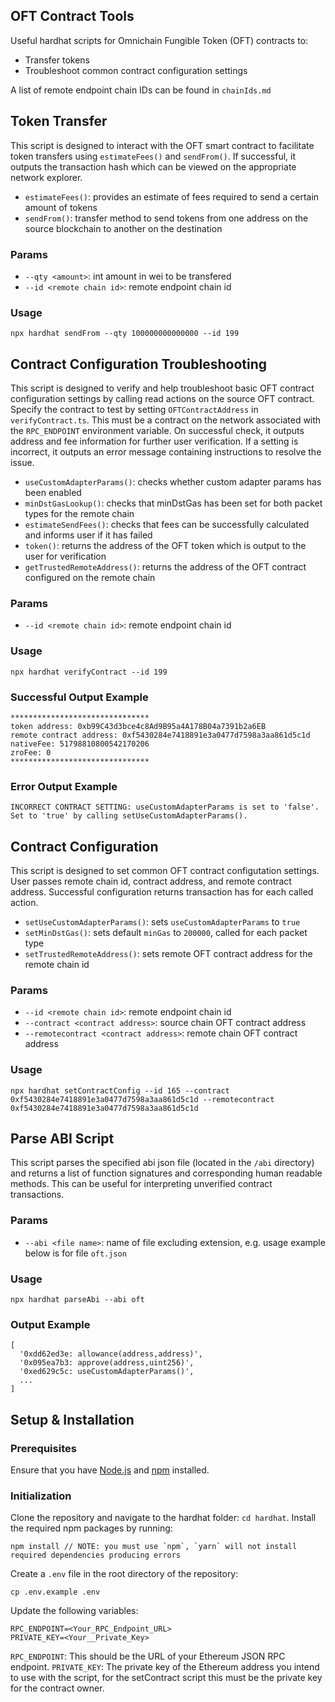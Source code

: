 ## OFT Contract Tools
Useful hardhat scripts for Omnichain Fungible Token (OFT) contracts to:
- Transfer tokens
- Troubleshoot common contract configuration settings

A list of remote endpoint chain IDs can be found in `chainIds.md`


## Token Transfer

This script is designed to interact with the OFT smart contract to facilitate token transfers using `estimateFees()` and `sendFrom()`. If successful, it outputs the transaction hash which can be viewed on the appropriate network explorer. 

- `estimateFees()`: provides an estimate of fees required to send a certain amount of tokens
- `sendFrom()`: transfer method to send tokens from one address on the source blockchain to another on the destination

### Params

- `--qty <amount>`: int amount in wei to be transfered
- `--id <remote chain id>`: remote endpoint chain id

### Usage

```
npx hardhat sendFrom --qty 100000000000000 --id 199
```


## Contract Configuration Troubleshooting 

This script is designed to verify and help troubleshoot basic OFT contract configuration settings by calling read actions on the source OFT contract. Specify the contract to test by setting `OFTContractAddress` in `verifyContract.ts`. This must be a contract on the network associated with the `RPC_ENDPOINT` environment variable. On successful check, it outputs address and fee information for further user verification. If a setting is incorrect, it outputs an error message containing instructions to resolve the issue.

- `useCustomAdapterParams()`: checks whether custom adapter params has been enabled
- `minDstGasLookup()`: checks that minDstGas has been set for both packet types for the remote chain
- `estimateSendFees()`: checks that fees can be successfully calculated and informs user if it has failed 
- `token()`: returns the address of the OFT token which is output to the user for verification
- `getTrustedRemoteAddress()`: returns the address of the OFT contract configured on the remote chain

### Params

- `--id <remote chain id>`: remote endpoint chain id

### Usage

```
npx hardhat verifyContract --id 199 
```

### Successful Output Example
``` 
*******************************
token address: 0xb99C43d3bce4c8Ad9B95a4A178B04a7391b2a6EB
remote contract address: 0xf5430284e7418891e3a0477d7598a3aa861d5c1d
nativeFee: 51798810800542170206
zroFee: 0
*******************************
```

### Error Output Example
```
INCORRECT CONTRACT SETTING: useCustomAdapterParams is set to 'false'. Set to 'true' by calling setUseCustomAdapterParams().
```


## Contract Configuration 

This script is designed to set common OFT contract configutation settings. User passes remote chain id, contract address, and remote contract address. Successful configuration returns transaction has for each called action.

- `setUseCustomAdapterParams()`: sets `useCustomAdapterParams` to `true`
- `setMinDstGas()`: sets default `minGas` to `200000`, called for each packet type
- `setTrustedRemoteAddress()`: sets remote OFT contract address for the remote chain id

### Params

- `--id <remote chain id>`: remote endpoint chain id
- `--contract <contract address>`: source chain OFT contract address
- `--remotecontract <contract address>`: remote chain OFT contract address

### Usage

```
npx hardhat setContractConfig --id 165 --contract 0xf5430284e7418891e3a0477d7598a3aa861d5c1d --remotecontract 0xf5430284e7418891e3a0477d7598a3aa861d5c1d
```


## Parse ABI Script

This script parses the specified abi json file (located in the `/abi` directory) and returns a list of function signatures and corresponding human readable methods. This can be useful for interpreting unverified contract transactions.

### Params

- `--abi <file name>`: name of file excluding extension, e.g. usage example below is for file `oft.json`

### Usage

```
npx hardhat parseAbi --abi oft
```
### Output Example
```
[
  '0xdd62ed3e: allowance(address,address)',
  '0x095ea7b3: approve(address,uint256)',
  '0xed629c5c: useCustomAdapterParams()',
  ...
]
```


## Setup & Installation

### Prerequisites

Ensure that you have [Node.js](https://nodejs.org/) and [npm](https://www.npmjs.com/) installed.

### Initialization

Clone the repository and navigate to the hardhat folder: `cd hardhat`.
Install the required npm packages by running:

```
npm install // NOTE: you must use `npm`, `yarn` will not install required dependencies producing errors 
```

Create a `.env` file in the root directory of the repository:
```
cp .env.example .env
```

Update the following variables:

```
RPC_ENDPOINT=<Your_RPC_Endpoint_URL>
PRIVATE_KEY=<Your__Private_Key>
```

`RPC_ENDPOINT`: This should be the URL of your Ethereum JSON RPC endpoint.
`PRIVATE_KEY`: The private key of the Ethereum address you intend to use with the script, for the setContract script this must be the private key for the contract owner.


